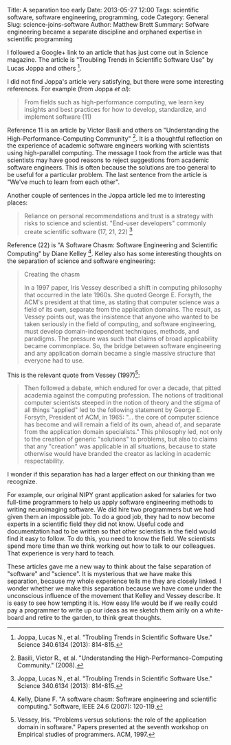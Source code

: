 Title: A separation too early
Date: 2013-05-27 12:00
Tags: scientific software, software engineering, programming, code
Category: General
Slug: science-joins-software
Author: Matthew Brett
Summary: Sofware engineering became a separate discipline and orphaned expertise in scientific programming

I followed a Google+ link to an article that has just come out in Science
magazine. The article is "Troubling Trends in Scientific
Software Use" by Lucas Joppa and others [^joppa].

[^joppa]: Joppa, Lucas N., et al. "Troubling Trends in Scientific Software
    Use." Science 340.6134 (2013): 814-815.

I did not find Joppa's article very satisfying, but there were some
interesting references.  For example (from Joppa *et al*):

> From fields such as high-performance computing, we learn key insights and
> best practices for how to develop, standardize, and implement software (11)

Reference 11 is an article by Victor Basili and others on "Understanding the
High-Performance-Computing Community" [^basili]. It is a thoughtful reflection
on the experience of academic software engineers working with scientists using
high-parallel computing. The message I took from the article was that
scientists may have good reasons to reject suggestions from academic
software engineers.  This is often because the solutions are too general to be
useful for a particular problem.  The last sentence from the article is "We've
much to learn from each other".

[^basili]: Basili, Victor R., et al. "Understanding the
    High-Performance-Computing Community." (2008).

Another couple of sentences in the Joppa article led me to interesting places:

> Reliance on personal recommendations and trust is a strategy with risks to
> science and scientist. "End-user developers" commonly create scientific
> software (17, 21, 22) [^joppa]

Reference (22) is "A Software Chasm: Software Engineering and Scientific
Computing" by Diane Kelley [^kelly]. Kelley also has some interesting thoughts
on the separation of science and software engineering:

[^kelly]: Kelly, Diane F. "A software chasm: Software engineering and
    scientific computing." Software, IEEE 24.6 (2007): 120-119.

>Creating the chasm
>
>In a 1997 paper, Iris Vessey described a shift in computing philosophy that
>occurred in the late 1960s. She quoted George E. Forsyth, the ACM's president
>at that time, as stating that computer science was a field of its own,
>separate from the application domains. The result, as Vessey points out, was
>the insistence that anyone who wanted to be taken seriously in the field of
>computing, and software engineering, must develop domain-independent
>techniques, methods, and paradigms. The pressure was such that claims of
>broad applicability became commonplace. So, the bridge between software
>engineering and any application domain became a single massive structure that
>everyone had to use.

This is the relevant quote from Vessey (1997)[^vessey]:

>Then followed a debate, which endured for over a decade, that pitted
>academia against the computing profession. The notions of traditional
>computer scientists steeped in the notion of theory and the stigma of all
>things "applied" led to the following statement by George E. Forsyth,
>President of ACM, in 1965: "... the core of computer science has become
>and will remain a field of its own, ahead of, and separate from the
>application domain specialists." This philosophy led, not only to the
>creation of generic "solutions" to problems, but also to claims that any
>"creation" was applicable in all situations, because to state otherwise
>would have branded the creator as lacking in academic respectability.

[^vessey]: Vessey, Iris. "Problems versus solutions: the role of the application
    domain in software." Papers presented at the seventh workshop on Empirical
    studies of programmers. ACM, 1997.

I wonder if this separation has had a larger effect on our thinking than we
recognize.

For example, our original NIPY grant application asked for salaries for two
full-time programmers to help us apply software engineering methods to writing
neuroimaging software.  We did hire two programmers but we had given them an
impossible job.  To do a good job, they had to now become experts in a
scientific field they did not know. Useful code and documentation had to be
written so that other scientists in the field would find it easy to follow.
To do this, you need to know the field.  We scientists spend more time than we
think working out how to talk to our colleagues. That experience is very hard
to teach.

These articles gave me a new way to think about the false separation of
"software" and "science". It is mysterious that we have make this separation,
because my whole experience tells me they are closely linked. I wonder whether
we make this separation because we have come under the unconscious influence
of the movement that Kelley and Vessey describe.  It is easy to see how
tempting it is.   How easy life would be if we really could pay a programmer
to write up our ideas as we sketch them airily on a white-board and retire to
the garden, to think great thoughts.
